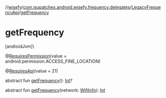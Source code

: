 //[wisefy](../../../index.md)/[com.isupatches.android.wisefy.frequency.delegates](../index.md)/[LegacyFrequencyApi](index.md)/[getFrequency](get-frequency.md)

# getFrequency

[androidJvm]\

@[RequiresPermission](https://developer.android.com/reference/kotlin/androidx/annotation/RequiresPermission.html)(value = android.permission.ACCESS_FINE_LOCATION)

@[RequiresApi](https://developer.android.com/reference/kotlin/androidx/annotation/RequiresApi.html)(value = 21)

abstract fun [getFrequency](get-frequency.md)(): [Int](https://kotlinlang.org/api/latest/jvm/stdlib/kotlin/-int/index.html)?

abstract fun [getFrequency](get-frequency.md)(network: [WifiInfo](https://developer.android.com/reference/kotlin/android/net/wifi/WifiInfo.html)): [Int](https://kotlinlang.org/api/latest/jvm/stdlib/kotlin/-int/index.html)
